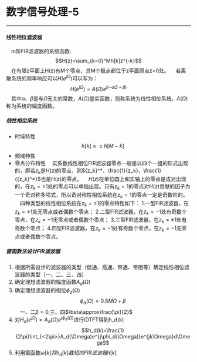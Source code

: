 # 数字信号处理-5

---
#### 线性相位滤波器
&emsp;m阶FIR滤波器的系统函数:
$$H(z)=\sum_{k=0}^Mh[k]z^{-k}$$
&emsp;在有限z平面上H(z)有M个零点，其M个极点都位于z平面原点z=0处。
&emsp;若离散系统的频率响应可以$H(e^{j\Omega})$可以写为：
$$H(e^{j\Omega})=A(\Omega)e^{j(-\alpha\Omega+\beta)}$$
&emsp;其中$\alpha、\beta$是与$\Omega$无关的常数，$A(\Omega)$是实函数，则称系统为线性相位系统。$A(\Omega)$称为系统的幅度函数。
##### 线性相位系统
* 时域特性
  $$h[k]\approx{}\pm{}h[M-k]$$
* 频域特性
* 零点分布特性
  &emsp;实系数线性相位FIR滤波器零点一般是以四个一组的形式出现的，即若$z_k$是$H(z)$的零点，则${z_k}^*、\frac{1}{z_k}、\frac{1}{{z_k}^*}$也是$H(z)$的零点。
  &emsp;$H(z)$在单位圆上和实轴上的零点是成对出现的，在$z_k=\pm{}1$处的零点可以单独出现。只有$z_k=1$的零点对$H(z)$贡献的因子为一个奇对称多项式，所以奇对称性相位系统在$z_k=1$的零点一定是奇数阶的。
  &emsp;四种类型的线性相位系统在$z_k=\pm{}1$的零点特性如下：
  1.一型FIR滤波器，在$z_k=\pm{}1$处无零点或者偶数个零点；
  2.二型FIR滤波器，在$z_k=-1$处有奇数个零点，在$z_k=-1$无零点或者偶数个零点；
  3.三型FIR滤波器，在$z_k=\pm{}1$处有奇数个零点；
  4.四型FIR滤波器，在$z_k=-1$处有奇数个零点，在$z_k=-1$无零点或者偶数个零点。

##### 窗函数法设计FIR滤波器
1. 根据所需设计的滤波器的类型（低通、高通、带通、带阻等）确定线性相位滤波器的类型（一、二、三、四）
2. 确定理想滤波器的幅度函数$A_d(\Omega)$
3. 确定理想滤波器的相位$\phi_d(\Omega)$
    $$\phi_d(\Omega)=0.5M\Omega+\beta$$
	&emsp;一、二$\beta=0$,三、四$\beta\approx\frac{\pi}{2}$
4. 对$H_d(e^{j\Omega})=A_d(\Omega)e^{j\phi_d(\Omega)}$进行IDTFT得到h_d(k)
    $$h_d(k)=\frac{1}{2\pi}\int_{<2\pi>}A_d(\Omega)e^{j\phi_d(\Omega)}e^{jk\Omega}d\Omega$$
5. 利用窗函数$\omega[k]将h_d[k]截短的FIR滤波器h[k]$